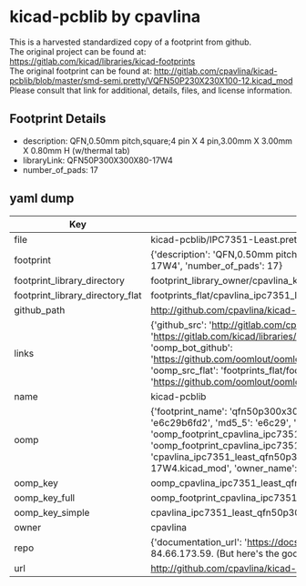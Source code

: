 # kicad-pcblib by cpavlina  
This is a harvested standardized copy of a footprint from github.  
The original project can be found at:  
https://gitlab.com/kicad/libraries/kicad-footprints  
The original footprint can be found at:
http://gitlab.com/cpavlina/kicad-pcblib/blob/master/smd-semi.pretty/VQFN50P230X230X100-12.kicad_mod
Please consult that link for additional, details, files, and license information.  
## Footprint Details
* description: QFN,0.50mm pitch,square;4 pin X 4 pin,3.00mm X 3.00mm X 0.80mm H (w/thermal tab)  
* libraryLink: QFN50P300X300X80-17W4  
* number_of_pads: 17  
## yaml dump  
| Key | Value |  
| --- | --- |  
| file | kicad-pcblib/IPC7351-Least.pretty/QFN50P300X300X80-17W4.kicad_mod |  
| footprint | {'description': 'QFN,0.50mm pitch,square;4 pin X 4 pin,3.00mm X 3.00mm X 0.80mm H (w/thermal tab)', 'libraryLink': 'QFN50P300X300X80-17W4', 'number_of_pads': 17} |  
| footprint_library_directory | footprint_library_owner/cpavlina_kicad-pcblib |  
| footprint_library_directory_flat | footprints_flat/cpavlina_ipc7351_least_qfn50p300x300x80_17w4/working |  
| github_path | http://github.com/cpavlina/kicad-pcblib/blob/master/IPC7351-Least.pretty/QFN50P300X300X80-17W4.kicad_mod |  
| links | {'github_src': 'http://gitlab.com/cpavlina/kicad-pcblib/blob/master/smd-semi.pretty/VQFN50P230X230X100-12.kicad_mod', 'github_src_repo': 'https://gitlab.com/kicad/libraries/kicad-footprints', 'oomp_bot': 'footprints/cpavlina_ipc7351_least_qfn50p300x300x80_17w4/working', 'oomp_bot_github': 'https://github.com/oomlout/oomlout_oomp_footprint_bot/tree/main/footprints/cpavlina_ipc7351_least_qfn50p300x300x80_17w4/working', 'oomp_src_flat': 'footprints_flat/footprints_flat/cpavlina_ipc7351_least_qfn50p300x300x80_17w4/working', 'oomp_src_flat_github': 'https://github.com/oomlout/oomlout_oomp_footprint_src/tree/main/footprints_flat/cpavlina_ipc7351_least_qfn50p300x300x80_17w4/working'} |  
| name | kicad-pcblib |  
| oomp | {'footprint_name': 'qfn50p300x300x80_17w4', 'library_name': 'ipc7351_least', 'md5': 'e6c29b6fd28d96853a9469eb7c760635', 'md5_10': 'e6c29b6fd2', 'md5_5': 'e6c29', 'md5_6': 'e6c29b', 'oomp_key': 'oomp_cpavlina_ipc7351_least_qfn50p300x300x80_17w4', 'oomp_key_extra': 'oomp_footprint_cpavlina_ipc7351_least_qfn50p300x300x80_17w4', 'oomp_key_full': 'oomp_footprint_cpavlina_ipc7351_least_qfn50p300x300x80_17w4_e6c29b', 'oomp_key_simple': 'cpavlina_ipc7351_least_qfn50p300x300x80_17w4', 'original_filename': 'kicad-pcblib/IPC7351-Least.pretty/QFN50P300X300X80-17W4.kicad_mod', 'owner_name': 'cpavlina'} |  
| oomp_key | oomp_cpavlina_ipc7351_least_qfn50p300x300x80_17w4 |  
| oomp_key_full | oomp_footprint_cpavlina_ipc7351_least_qfn50p300x300x80_17w4 |  
| oomp_key_simple | cpavlina_ipc7351_least_qfn50p300x300x80_17w4 |  
| owner | cpavlina |  
| repo | {'documentation_url': 'https://docs.github.com/rest/overview/resources-in-the-rest-api#rate-limiting', 'message': "API rate limit exceeded for 84.66.173.59. (But here's the good news: Authenticated requests get a higher rate limit. Check out the documentation for more details.)"} |  
| url | http://github.com/cpavlina/kicad-pcblib |  

